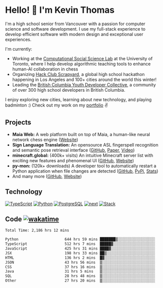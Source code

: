 # Hello! 👋 I'm Kevin Thomas

I'm a high school senior from Vancouver with a passion for computer science and software development. I use my full-stack experience to develop efficient software with modern design and exceptional user experiences.

I'm currently:

- Working at the [Computational Social Science Lab](https://csslab.cs.toronto.edu/) at the University of Toronto, where I help develop algorithmic teaching tools to enhance human-AI collaboration in chess
- Organizing [Hack Club Scrapyard](https://scrapyard.hackclub.com/), a global high school hackathon happening in Los Angeles and 100+ cities around the world this winter!
- Leading the [British Columbia Youth Developer Collective](https://bcydc.ca/), a community of over 300 high school developers in British Columbia.

I enjoy exploring new cities, learning about new technology, and playing badminton :) Check out my work on my [portfolio](https://kevinjosethomas.com/) ✌️

## Projects

- **Maia Web:** A web platform built on top of Maia, a human-like neural network chess engine ([Website](https://maiachess.com/))
- **Sign Language Translation:** An opensource ASL fingerspell recognition and semantic pose retrieval interface ([GitHub](https://github.com/kevinjosethomas/sign-language-processing), [Paper](https://arxiv.org/abs/2408.09311), [Video](https://www.youtube.com/watch?v=uuPxMWQRoXc))
- **minecraft.global:** (400k+ visits) An intuitive Minecraft server list with exciting new features and phenomenal UI ([GitHub](https://github.com/kevinjosethomas?tab=repositories&q=minecraft&type=&language=&sort=), [Website](https://minecraft.global/))
- **py-mon:** (120k+ downloads) A developer tool to automatically restart a Python application when file changes are detected ([GitHub](https://github.com/kevinjosethomas/py-mon), [PyPi](https://pypi.org/project/py-mon/), [Stats](https://pypistats.org/packages/py-mon))
- And many more ([GitHub](https://github.com/kevinjosethomas?tab=repositories), [Website](https://kevinjosethomas.com/work))

## Technology

[![TypeScript](https://github.com/kevinjosethomas/kevinjosethomas/assets/46242684/444b2e5d-659f-41f5-81fe-3abafb75cb6c)](https://kevinjosethomas.com/stack)
[![Python](https://github.com/kevinjosethomas/kevinjosethomas/assets/46242684/34a174c4-54db-4c4e-9842-2324d47cb043)](https://kevinjosethomas.com/stack)
[![PostgreSQL](https://github.com/kevinjosethomas/kevinjosethomas/assets/46242684/46d6de1c-c483-4dc7-ab3a-87763af6fc78)](https://kevinjosethomas.com/stack)
[![next](https://github.com/kevinjosethomas/kevinjosethomas/assets/46242684/bc46bae5-1ad9-42a7-b7a2-427cbde7c994)](https://kevinjosethomas.com/stack)
[![Stack](https://github.com/kevinjosethomas/kevinjosethomas/assets/46242684/0b9b7eeb-8cce-4a56-bffd-3131dd4dd88c)](https://kevinjosethomas.com/stack)

## Code [![wakatime](https://wakatime.com/badge/user/e9d16d74-e01d-4a37-8086-9257e0bde1c2.svg?style=flat-square)](https://wakatime.com/@e9d16d74-e01d-4a37-8086-9257e0bde1c2)

<!--START_SECTION:waka-->

```txt
Total Time: 2,186 hrs 12 mins

Python                     644 hrs 59 mins ███████▒░░░░░░░░░░░░░░░░░   29.14 %
TypeScript                 512 hrs 7 mins  █████▓░░░░░░░░░░░░░░░░░░░   23.14 %
JavaScript                 425 hrs 31 mins ████▓░░░░░░░░░░░░░░░░░░░░   19.22 %
JSX                        198 hrs 33 mins ██▒░░░░░░░░░░░░░░░░░░░░░░   08.97 %
HTML                       136 hrs 2 mins  █▓░░░░░░░░░░░░░░░░░░░░░░░   06.15 %
JSON                       43 hrs 56 mins  ▒░░░░░░░░░░░░░░░░░░░░░░░░   01.99 %
CSS                        37 hrs 16 mins  ▒░░░░░░░░░░░░░░░░░░░░░░░░   01.68 %
Java                       31 hrs 5 mins   ▒░░░░░░░░░░░░░░░░░░░░░░░░   01.40 %
SQL                        28 hrs 48 mins  ▒░░░░░░░░░░░░░░░░░░░░░░░░   01.30 %
Other                      27 hrs 20 mins  ▒░░░░░░░░░░░░░░░░░░░░░░░░   01.24 %
```

<!--END_SECTION:waka-->
